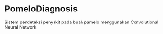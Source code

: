 # PomeloDiagnosis
Sistem pendeteksi penyakit pada buah pamelo menggunakan Convolutional Neural Network
